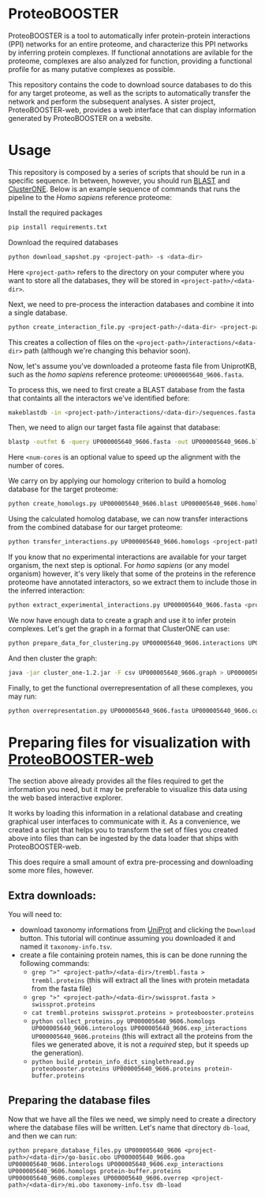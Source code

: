 # ProteoBOOSTER

ProteoBOOSTER is a tool to automatically infer protein-protein interactions (PPI) networks for an entire proteome, and characterize this PPI networks by inferring protein complexes. If functional annotations are avilable for the proteome, complexes are also analyzed for function, providing a functional profile for as many putative complexes as possible.

This repository contains the code to download source databases to do this for any target proteome, as well as the scripts to automatically transfer the network and perform the subsequent analyses. A sister project, ProteoBOOSTER-web, provides a web interface that can display information generated by ProteoBOOSTER on a website.

# Usage 

This repository is composed by a series of scripts that should be run in a specific sequence. In between, however, you should run [BLAST](https://blast.ncbi.nlm.nih.gov/doc/blast-help/downloadblastdata.html#blast-executables) and [ClusterONE](https://github.com/ntamas/cl1). Below is an example sequence of commands that runs the pipeline to the _Homo sapiens_ reference proteome:

Install the required packages
```bash
pip install requirements.txt
```

Download the required databases
```bash
python download_sapshot.py <project-path> -s <data-dir> 
```
Here `<project-path>` refers to the directory on your computer where you want to store all the databases, they will be stored in `<project-path>/<data-dir>`.

Next, we need to pre-process the interaction databases and combine it into a single database.
```bash
python create_interaction_file.py <project-path>/<data-dir> <project-path>/interactions
```
This creates a collection of files on the `<project-path>/interactions/<data-dir>` path (although we're changing this behavior soon).

Now, let's assume you've downloaded a proteome fasta file from UniprotKB, such as the _homo sapiens_ reference proteome: `UP000005640_9606.fasta`.

To process this, we need to first create a BLAST database from the fasta that containts all the interactors we've identified before:
```bash
makeblastdb -in <project-path>/interactions/<data-dir>/sequences.fasta -out <project-path>/interactions/<data-dir>/sequences.fasta -dbtype prot
```

Then, we need to align our target fasta file against that database:
```bash
blastp -outfmt 6 -query UP000005640_9606.fasta -out UP000005640_9606.blast -db <project-path>/interactions/<data-dir>/sequences.fasta -num_threads <num-cores>
```
Here `<num-cores` is an optional value to speed up the alignment with the number of cores.

We carry on by applying our homology criterion to build a homolog database for the target proteome:
```bash
python create_homologs.py UP000005640_9606.blast UP000005640_9606.homologs
```

Using the calculated homolog database, we can now transfer interactions from the combined database for our target proteome:
```bash
python transfer_interactions.py UP000005640_9606.homologs <project-path>/interactions/<data-dir>/interaction_file.tab UP000005640_9606.interologs
```

If you know that no experimental interactions are available for your target organism, the next step is optional. For _homo sapiens_ (or any model organism) however, it's very likely that some of the proteins in the reference proteome have annotated interactors, so we extract them to include those in the inferred interaction:
```bash
python extract_experimental_interactions.py UP000005640_9606.fasta <project-path>/interactions/<data-dir>/interaction_file.tab UP000005640_9606.interactions
```

We now have enough data to create a graph and use it to infer protein complexes. Let's get the graph in a format that ClusterONE can use:
```bash
python prepare_data_for_clustering.py UP000005640_9606.interactions UP000005640_9606.interologs UP000005640_9606.graph
```

And then cluster the graph:
```bash
java -jar cluster_one-1.2.jar -F csv UP000005640_9606.graph > UP000005640_9606.complexes
```

Finally, to get the functional overrepresentation of all these complexes, you may run:
```bash
python overrepresentation.py UP000005640_9606.fasta UP000005640_9606.complexes UP000005640_9606.goa <project-path>/<data-dir>/go-basic.obo UP000005640_9606.overrep 
```

# Preparing files for visualization with [ProteoBOOSTER-web](https://github.com/paccanarolab/proteobooster-web)

The section above already provides all the files required to get the information you need, but it may be preferable to visualize this data using the web based interactive explorer.

It works by loading this information in a relational database and creating graphical user interfaces to communicate with it. As a convenience, we created a script that helps you to transform the set of files you created above into files than can be ingested by the data loader that ships with ProteoBOOSTER-web.

This does require a small amount of extra pre-processing and downloading some more files, however.

## Extra downloads:

You will need to:
* download taxonomy informations from [UniProt](https://www.uniprot.org/taxonomy) and clicking the `Download` button. This tutorial will continue assuming you downloaded it and named it `taxonomy-info.tsv`.
* create a file containing protein names, this is can be done running the following commands:
    * `grep ">" <project-path>/<data-dir>/trembl.fasta > trembl.proteins` (this will extract all the lines with protein metadata from the fasta file)
    * `grep ">" <project-path>/<data-dir>/swissprot.fasta > swissprot.proteins` 
    * `cat trembl.proteins swissprot.proteins > proteobooster.proteins`
    * `python collect_proteins.py UP000005640_9606.homologs UP000005640_9606.interologs UP000005640_9606.exp_interactions UP000005640_9606.proteins` (this will extract all the proteins from the files we generated above, it is not a _required_ step, but it speeds up the generation).
    * `python build_protein_info_dict_singlethread.py proteobooster.proteins UP000005640_9606.proteins protein-buffer.proteins`

## Preparing the database files

Now that we have all the files we need, we simply need to create a directory where the database files will be written. Let's name that directory `db-load`, and then we can run:

`python prepare_database_files.py UP000005640_9606 <project-path>/<data-dir>/go-basic.obo UP000005640_9606.goa UP000005640_9606.interologs UP000005640_9606.exp_interactions UP000005640_9606.homologs protein-buffer.proteins UP000005640_9606.complexes UP000005640_9606.overrep <project-path>/<data-dir>/mi.obo taxonomy-info.tsv db-load`


















